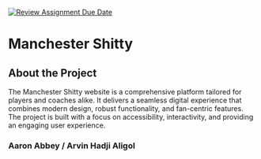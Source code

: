 [![Review Assignment Due Date](https://classroom.github.com/assets/deadline-readme-button-22041afd0340ce965d47ae6ef1cefeee28c7c493a6346c4f15d667ab976d596c.svg)](https://classroom.github.com/a/twPj_hbU)
# Manchester Shitty 

## About the Project

The Manchester Shitty website is a comprehensive platform tailored for players and coaches alike. It delivers a seamless digital experience that combines modern design, robust functionality, and fan-centric features. The project is built with a focus on accessibility, interactivity, and providing an engaging user experience.

### Aaron Abbey / Arvin Hadji Aligol

